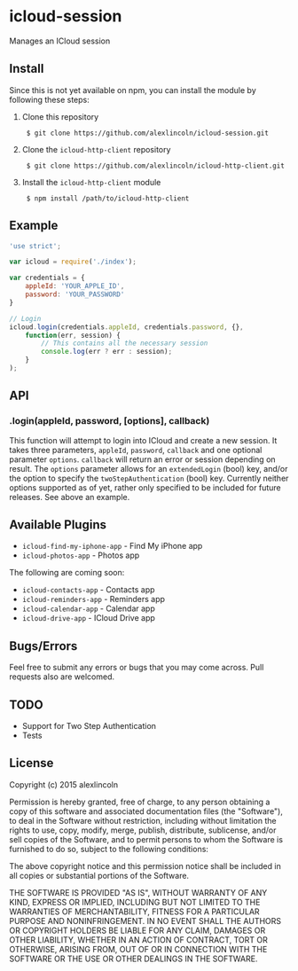 # icloud-session
Manages an ICloud session

## Install
Since this is not yet available on npm, you can install the module by following
these steps:

1. Clone this repository

		$ git clone https://github.com/alexlincoln/icloud-session.git

2. Clone the `icloud-http-client` repository

		$ git clone https://github.com/alexlincoln/icloud-http-client.git

3. Install the `icloud-http-client` module

		$ npm install /path/to/icloud-http-client

## Example

```javascript
'use strict';

var icloud = require('./index');

var credentials = {
	appleId: 'YOUR_APPLE_ID',
	password: 'YOUR_PASSWORD'
}

// Login
icloud.login(credentials.appleId, credentials.password, {},
	function(err, session) {
		// This contains all the necessary session
		console.log(err ? err : session);
	}
);
```

## API
### .login(appleId, password, [options], callback)
This function will attempt to login into ICloud and create a new
session. It takes three parameters, `appleId`, `password`, `callback` and one
optional parameter `options`. `callback` will
return an error or session depending on result. The `options` parameter allows for an `extendedLogin`
(bool) key, and/or the option to specify the `twoStepAuthentication` (bool) key.
Currently neither options supported as of yet,
rather only specified to be included for future releases. See above an example.

## Available Plugins
- `icloud-find-my-iphone-app` - Find My iPhone app
- `icloud-photos-app` - Photos app

The following are coming soon:
- `icloud-contacts-app` - Contacts app
- `icloud-reminders-app` - Reminders app
- `icloud-calendar-app` - Calendar app
- `icloud-drive-app` - ICloud Drive app

## Bugs/Errors
Feel free to submit any errors or bugs that you may come across. Pull requests also are welcomed.

## TODO
- Support for Two Step Authentication
- Tests

## License
Copyright (c) 2015 alexlincoln

Permission is hereby granted, free of charge, to any person obtaining a copy
of this software and associated documentation files (the "Software"), to deal
in the Software without restriction, including without limitation the rights
to use, copy, modify, merge, publish, distribute, sublicense, and/or sell
copies of the Software, and to permit persons to whom the Software is
furnished to do so, subject to the following conditions:

The above copyright notice and this permission notice shall be included in
all copies or substantial portions of the Software.

THE SOFTWARE IS PROVIDED "AS IS", WITHOUT WARRANTY OF ANY KIND, EXPRESS OR
IMPLIED, INCLUDING BUT NOT LIMITED TO THE WARRANTIES OF MERCHANTABILITY,
FITNESS FOR A PARTICULAR PURPOSE AND NONINFRINGEMENT. IN NO EVENT SHALL THE
AUTHORS OR COPYRIGHT HOLDERS BE LIABLE FOR ANY CLAIM, DAMAGES OR OTHER
LIABILITY, WHETHER IN AN ACTION OF CONTRACT, TORT OR OTHERWISE, ARISING FROM,
OUT OF OR IN CONNECTION WITH THE SOFTWARE OR THE USE OR OTHER DEALINGS IN
THE SOFTWARE.
